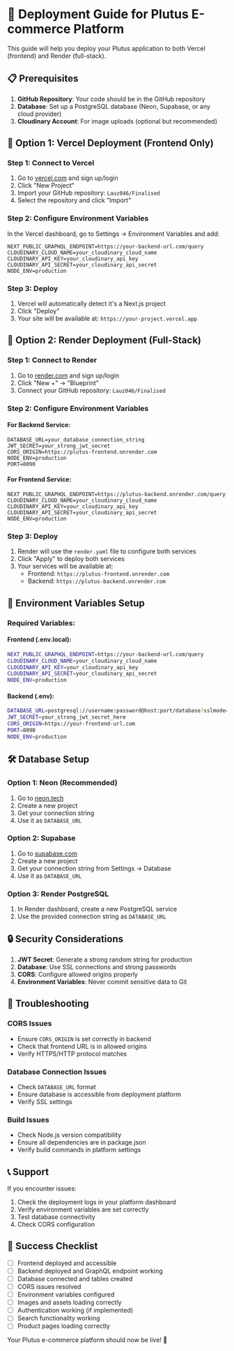 # 🚀 Deployment Guide for Plutus E-commerce Platform

This guide will help you deploy your Plutus application to both Vercel (frontend) and Render (full-stack).

## 📋 Prerequisites

1. **GitHub Repository**: Your code should be in the GitHub repository
2. **Database**: Set up a PostgreSQL database (Neon, Supabase, or any cloud provider)
3. **Cloudinary Account**: For image uploads (optional but recommended)

## 🎯 Option 1: Vercel Deployment (Frontend Only)

### Step 1: Connect to Vercel
1. Go to [vercel.com](https://vercel.com) and sign up/login
2. Click "New Project"
3. Import your GitHub repository: `Lauz046/Finalised`
4. Select the repository and click "Import"

### Step 2: Configure Environment Variables
In the Vercel dashboard, go to Settings → Environment Variables and add:

```
NEXT_PUBLIC_GRAPHQL_ENDPOINT=https://your-backend-url.com/query
CLOUDINARY_CLOUD_NAME=your_cloudinary_cloud_name
CLOUDINARY_API_KEY=your_cloudinary_api_key
CLOUDINARY_API_SECRET=your_cloudinary_api_secret
NODE_ENV=production
```

### Step 3: Deploy
1. Vercel will automatically detect it's a Next.js project
2. Click "Deploy"
3. Your site will be available at: `https://your-project.vercel.app`

## 🎯 Option 2: Render Deployment (Full-Stack)

### Step 1: Connect to Render
1. Go to [render.com](https://render.com) and sign up/login
2. Click "New +" → "Blueprint"
3. Connect your GitHub repository: `Lauz046/Finalised`

### Step 2: Configure Environment Variables

#### For Backend Service:
```
DATABASE_URL=your_database_connection_string
JWT_SECRET=your_strong_jwt_secret
CORS_ORIGIN=https://plutus-frontend.onrender.com
NODE_ENV=production
PORT=8090
```

#### For Frontend Service:
```
NEXT_PUBLIC_GRAPHQL_ENDPOINT=https://plutus-backend.onrender.com/query
CLOUDINARY_CLOUD_NAME=your_cloudinary_cloud_name
CLOUDINARY_API_KEY=your_cloudinary_api_key
CLOUDINARY_API_SECRET=your_cloudinary_api_secret
NODE_ENV=production
```

### Step 3: Deploy
1. Render will use the `render.yaml` file to configure both services
2. Click "Apply" to deploy both services
3. Your services will be available at:
   - Frontend: `https://plutus-frontend.onrender.com`
   - Backend: `https://plutus-backend.onrender.com`

## 🔧 Environment Variables Setup

### Required Variables:

#### Frontend (.env.local):
```bash
NEXT_PUBLIC_GRAPHQL_ENDPOINT=https://your-backend-url.com/query
CLOUDINARY_CLOUD_NAME=your_cloudinary_cloud_name
CLOUDINARY_API_KEY=your_cloudinary_api_key
CLOUDINARY_API_SECRET=your_cloudinary_api_secret
NODE_ENV=production
```

#### Backend (.env):
```bash
DATABASE_URL=postgresql://username:password@host:port/database?sslmode=require
JWT_SECRET=your_strong_jwt_secret_here
CORS_ORIGIN=https://your-frontend-url.com
PORT=8090
NODE_ENV=production
```

## 🛠️ Database Setup

### Option 1: Neon (Recommended)
1. Go to [neon.tech](https://neon.tech)
2. Create a new project
3. Get your connection string
4. Use it as `DATABASE_URL`

### Option 2: Supabase
1. Go to [supabase.com](https://supabase.com)
2. Create a new project
3. Get your connection string from Settings → Database
4. Use it as `DATABASE_URL`

### Option 3: Render PostgreSQL
1. In Render dashboard, create a new PostgreSQL service
2. Use the provided connection string as `DATABASE_URL`

## 🔒 Security Considerations

1. **JWT Secret**: Generate a strong random string for production
2. **Database**: Use SSL connections and strong passwords
3. **CORS**: Configure allowed origins properly
4. **Environment Variables**: Never commit sensitive data to Git

## 🚨 Troubleshooting

### CORS Issues
- Ensure `CORS_ORIGIN` is set correctly in backend
- Check that frontend URL is in allowed origins
- Verify HTTPS/HTTP protocol matches

### Database Connection Issues
- Check `DATABASE_URL` format
- Ensure database is accessible from deployment platform
- Verify SSL settings

### Build Issues
- Check Node.js version compatibility
- Ensure all dependencies are in package.json
- Verify build commands in platform settings

## 📞 Support

If you encounter issues:
1. Check the deployment logs in your platform dashboard
2. Verify environment variables are set correctly
3. Test database connectivity
4. Check CORS configuration

## 🎉 Success Checklist

- [ ] Frontend deployed and accessible
- [ ] Backend deployed and GraphQL endpoint working
- [ ] Database connected and tables created
- [ ] CORS issues resolved
- [ ] Environment variables configured
- [ ] Images and assets loading correctly
- [ ] Authentication working (if implemented)
- [ ] Search functionality working
- [ ] Product pages loading correctly

Your Plutus e-commerce platform should now be live! 🚀 